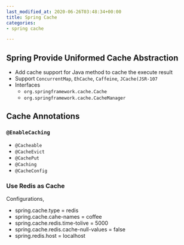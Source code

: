 ```yaml
---
last_modified_at: 2020-06-26T03:48:34+00:00
title: Spring Cache
categories:
- spring cache

---
```

## Spring Provide Uniformed Cache Abstraction

* Add cache support for Java method to cache the execute result
* Support `ConcurrentMap`, `EhCache`, `Caffeine`, `JCache(JSR-107`
* Interfaces
  * `org.springframework.cache.Cache`
  * `org.springframework.cache.CacheManager`

## Cache Annotations

### `@EnableCaching`

* `@Cacheable`
* `@CacheEvict`
* `@CachePut`
* `@Caching`
* `@CacheConfig`

### Use Redis as Cache

Configurations,

* spring.cache.type = redis
* spring.cache.cahe-names = coffee
* spring.cache.redis.time-tolive = 5000
* spring.cache.redis.cache-null-values = false
* spring.redis.host = localhost